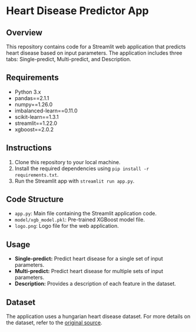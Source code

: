 # Heart Disease Predictor App

## Overview

This repository contains code for a Streamlit web application that predicts heart disease based on input parameters. The application includes three tabs: Single-predict, Multi-predict, and Description.

## Requirements
- Python 3.x
- pandas==2.1.1
- numpy==1.26.0
- imbalanced-learn==0.11.0
- scikit-learn==1.3.1
- streamlit==1.22.0
- xgboost==2.0.2


## Instructions

1. Clone this repository to your local machine.
2. Install the required dependencies using `pip install -r requirements.txt`.
3. Run the Streamlit app with `streamlit run app.py`.

## Code Structure

- `app.py`: Main file containing the Streamlit application code.
- `model/xgb_model.pkl`: Pre-trained XGBoost model file.
- `logo.png`: Logo file for the web application.

## Usage

- **Single-predict:** Predict heart disease for a single set of input parameters.
- **Multi-predict:** Predict heart disease for multiple sets of input parameters.
- **Description:** Provides a description of each feature in the dataset.

## Dataset

The application uses a hungarian heart disease dataset. For more details on the dataset, refer to the [original source](https://archive.ics.uci.edu/dataset/45/heart+disease).
